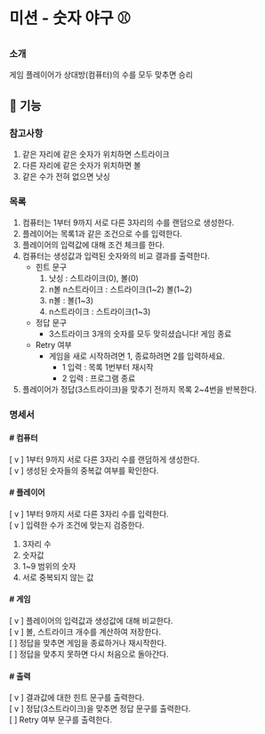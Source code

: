 # 미션 - 숫자 야구 ⚾
### 소개
게임 플레이어가 상대방(컴퓨터)의 수를 모두 맞추면 승리<br>

## 💫 기능 
### 참고사항
1. 같은 자리에 같은 숫자가 위치하면 스트라이크
2. 다른 자리에 같은 숫자가 위치하면 볼
3. 같은 수가 전혀 없으면 낫싱

### 목록
1. 컴퓨터는 1부터 9까지 서로 다른 3자리의 수를 랜덤으로 생성한다.
2. 플레이어는 목록1과 같은 조건으로 수를 입력한다.
3. 플레이어의 입력값에 대해 조건 체크를 한다.
4. 컴퓨터는 생성값과 입력된 숫자와의 비교 결과를 출력한다.
   - 힌트 문구
     1. 낫싱 : 스트라이크(0), 볼(0)
     2. n볼 n스트라이크 : 스트라이크(1~2) 볼(1~2)
     3. n볼 : 볼(1~3)
     4. n스트라이크 : 스트라이크(1~3)
   - 정답 문구
     - 3스트라이크 3개의 숫자를 모두 맞히셨습니다! 게임 종료
   - Retry 여부
     - 게임을 새로 시작하려면 1, 종료하려면 2를 입력하세요.
       - 1 입력 : 목록 1번부터 재시작
       - 2 입력 : 프로그램 종료
5. 플레이어가 정답(3스트라이크)을 맞추기 전까지 목록 2~4번을 반복한다.

### 명세서
#### # 컴퓨터<br>
[ v ] 1부터 9까지 서로 다른 3자리 수를 랜덤하게 생성한다.<br>
[ v ] 생성된 숫자들의 중복값 여부를 확인한다.<br>

#### # 플레이어<br>
[ v ] 1부터 9까지 서로 다른 3자리 수를 입력한다.<br>
[ v ] 입력한 수가 조건에 맞는지 검증한다.<br>
1. 3자리 수<br>
2. 숫자값<br>
3. 1~9 범위의 숫자<br>
4. 서로 중복되지 않는 값<br>

#### # 게임<br>
[ v ] 플레이어의 입력값과 생성값에 대해 비교한다.<br>
[ v ] 볼, 스트라이크 개수를 계산하여 저장한다.<br>
[  ] 정답을 맞추면 게임을 종료하거나 재시작한다.<br>
[  ] 정답을 맞추지 못하면 다시 처음으로 돌아간다.<br>

#### # 출력<br>
[ v ] 결과값에 대한 힌트 문구를 출력한다.<br>
[ v ] 정답(3스트라이크)을 맞추면 정답 문구를 출력한다.<br>
[  ] Retry 여부 문구를 출력한다.<br>

